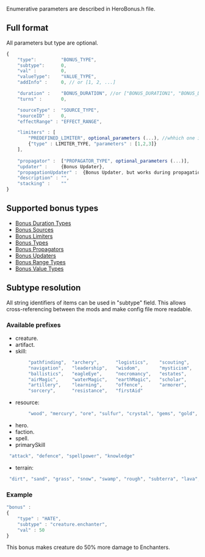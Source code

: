 Enumerative parameters are described in HeroBonus.h file.

## Full format

All parameters but type are optional.

``` javascript
{
	"type":         "BONUS_TYPE",
	"subtype":      0,
	"val" :         0,
	"valueType":    "VALUE_TYPE",
	"addInfo" :     0, // or [1, 2, ...]

	"duration" :    "BONUS_DURATION", //or ["BONUS_DURATION1", "BONUS_DURATION2", ...]"
	"turns" :       0,

	"sourceType" :  "SOURCE_TYPE",
	"sourceID" :    0,
	"effectRange" : "EFFECT_RANGE",

	"limiters" : [
		"PREDEFINED_LIMITER", optional_parameters (...), //whhich one is preferred?
		{"type" : LIMITER_TYPE, "parameters" : [1,2,3]}
	],
	
	"propagator" : 	["PROPAGATOR_TYPE", optional_parameters (...)],
	"updater" :	    {Bonus Updater},
	"propagationUpdater" :	{Bonus Updater, but works during propagation},
	"description" : "",
	"stacking" :    ""
}
```

## Supported bonus types

- [Bonus Duration Types](Bonus/Bonus_Duration_Types.md)
- [Bonus Sources](Bonus/Bonus_Sources.md)
- [Bonus Limiters](Bonus/Bonus_Limiters.md)
- [Bonus Types](Bonus/Bonus_Types.md)
- [Bonus Propagators](Bonus/Bonus_Propagators.md)
- [Bonus Updaters](Bonus/Bonus_Updaters.md)
- [Bonus Range Types](Bonus/Bonus_Range_Types.md)
- [Bonus Value Types](Bonus/Bonus_Value_Types.md)

## Subtype resolution

All string identifiers of items can be used in "subtype" field. This
allows cross-referencing between the mods and make config file more
readable.

### Available prefixes

-   creature.
-   artifact.
-   skill:
``` javascript
		"pathfinding",  "archery",      "logistics",    "scouting",     "diplomacy",
		"navigation",   "leadership",   "wisdom",       "mysticism",    "luck",
		"ballistics",   "eagleEye",     "necromancy",   "estates",      "fireMagic",
		"airMagic",     "waterMagic",   "earthMagic",   "scholar",      "tactics",
		"artillery",    "learning",     "offence",      "armorer",      "intelligence",
		"sorcery",      "resistance",   "firstAid"
```

-   resource:
``` javascript
		"wood", "mercury", "ore", "sulfur", "crystal", "gems", "gold", "mithril"
```

-   hero.
-   faction.
-   spell.
-   primarySkill
``` javascript
 "attack", "defence", "spellpower", "knowledge" 
```

-   terrain:
``` javascript
 "dirt", "sand", "grass", "snow", "swamp", "rough", "subterra", "lava", "water", "rock"
```

### Example

``` javascript
"bonus" :
{
	"type" : "HATE",
	"subtype" : "creature.enchanter",
	"val" : 50
}
```

This bonus makes creature do 50% more damage to Enchanters.
